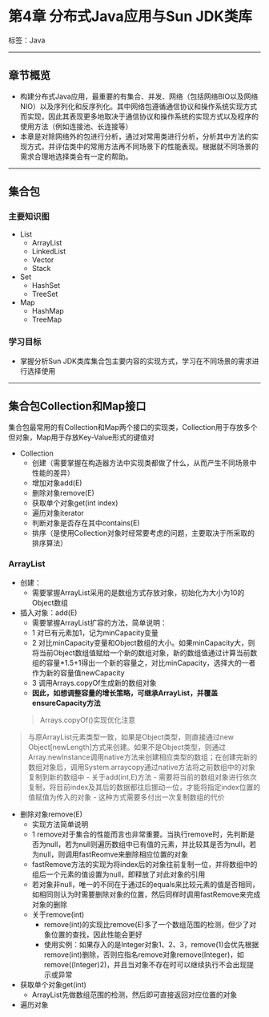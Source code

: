 # 第4章 分布式Java应用与Sun JDK类库

标签：Java

---

## 章节概览

- 构建分布式Java应用，最重要的有集合、并发、网络（包括网络BIO以及网络NIO）以及序列化和反序列化。其中网络包遵循通信协议和操作系统实现方式而实现，因此其表现更多地取决于通信协议和操作系统的实现方式以及程序的使用方法（例如连接池、长连接等）
- 本章是对除网络外的包进行分析，通过对常用类进行分析，分析其中方法的实现方式，并评估类中的常用方法再不同场景下的性能表现。根据就不同场景的需求合理地选择类会有一定的帮助。

---

## 集合包

### 主要知识图

- List
	- ArrayList
	- LinkedList
	- Vector
	- Stack
- Set
	- HashSet
	- TreeSet
- Map
	- HashMap
	- TreeMap

### 学习目标

- 掌握分析Sun JDK类库集合包主要内容的实现方式，学习在不同场景的需求进行选择使用

---

## 集合包Collection和Map接口

集合包最常用的有Collection和Map两个接口的实现类，Collection用于存放多个但对象，Map用于存放Key-Value形式的键值对

- Collection
	- 创建（需要掌握在构造器方法中实现类都做了什么，从而产生不同场景中性能的差异）
	- 增加对象add(E)
	- 删除对象remove(E)
	- 获取单个对象get(int index)
	- 遍历对象iterator
	- 判断对象是否存在其中contains(E)
	- 排序（是使用Collection对象时经常要考虑的问题，主要取决于所采取的排序算法）

### ArrayList

- 创建：
	- 需要掌握ArrayList采用的是数组方式存放对象，初始化为大小为10的Object数组
- 插入对象：add(E)
	- 需要掌握ArrayList扩容的方法，简单说明：
	- 1 对已有元素加1，记为minCapacity变量
	- 2 对比minCapacity变量和Object数组的大小。如果minCapacity大，则将当前Object数组值赋给一个新的数组对象，新的数组值通过计算当前数组的容量*1.5+1得出一个新的容量之，对比minCapacity，选择大的一者作为新的容量值newCapacity
	- 3 调用Arrays.copyOf生成新的数组对象
	- **因此，如想调整容量的增长策略，可继承ArrayList，并覆盖ensureCapacity方法**
	> Arrays.copyOf()实现优化注意
> 与原ArrayList元素类型一致，如果是Object类型，则直接通过new Object[newLength]方式来创建。如果不是Object类型，则通过Array.newInstance调用native方法来创建相应类型的数组；在创建完新的数组对象后，调用System.arraycopy通过native方法将之前数组中的对象复制到新的数组中
	- 关于add(int,E)方法
		- 需要将当前的数组对象进行依次复制，将目前index及其后的数据都往后挪动一位，才能将指定index位置的值赋值为传入的对象
		- 这种方式需要多付出一次复制数组的代价
- 删除对象remove(E)
	- 实现方法简单说明
	- 1 remove对于集合的性能而言也非常重要。当执行remove时，先判断是否为null，若为null则遍历数组中已有值的元素，并比较其是否为null，若为null，则调用fastReomve来删除相应位置的对象
	- fastRemove方法的实现为将index后的对象往前复制一位，并将数组中的组后一个元素的值设置为null，即释放了对此对象的引用
	- 若对象非null，唯一的不同在于通过E的equals来比较元素的值是否相同，如相同则认为时需要删除对象的位置，然后同样时调用fastRemove来完成对象的删除
	- 关于remove(int)
		- remove(int)的实现比remove(E)多了一个数组范围的检测，但少了对象位置的查找，因此性能会更好
		- 使用实例：如果存入的是Integer对象1、2、3，remove(1)会优先根据remove(int)删除，否则应指名remove对象remove(Integer)，如remove((Integer)2)，并且当对象不存在时可以继续执行不会出现提示或异常
- 获取单个对象get(int)
	- ArrayList先做数组范围的检测，然后即可直接返回对应位置的对象
- 遍历对象